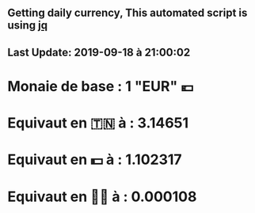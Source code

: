 ## Getting daily currency, This automated script is using [jq](https://stedolan.github.io/jq/)
## Last Update:  2019-09-18 à 21:00:02
 # Monaie de base : 1 "EUR" 💶 
 # Equivaut en 🇹🇳 à :  3.14651 
 # Equivaut en 💵 à : 1.102317
 # Equivaut en 🐱‍💻 à :  0.000108
